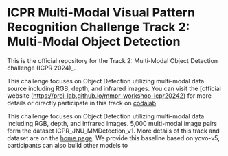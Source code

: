 # ICPR Multi-Modal Visual Pattern Recognition Challenge Track 2: Multi-Modal Object Detection

This is the official repository for the Track 2: Multi-Modal Object Detection challenge (ICPR 2024)_.

This challenge focuses on Object Detection utilizing multi-modal data source including RGB, depth, and infrared images. You can visit the [official website (https://prci-lab.github.io/mmpr-workshop-icpr20242) for more details or directly participate in this track on [codalab]()

This challenge focuses on Object Detection utilizing multi-modal data including RGB, depth, and infrared images. 5,000 multi-modal image pairs form the dataset ICPR_JNU_MMDetection_v1. More details of this track and dataset are on the [home page](https://prci-lab.github.io/mmvpr-workshop-icpr2024/#details-of-the-challenge). We provide this baseline based on yovo-v5, participants can also build other models to 
